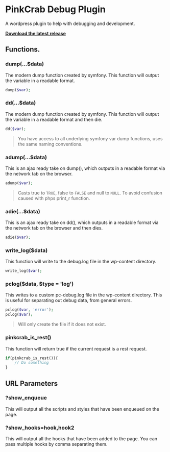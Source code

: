 # PinkCrab Debug Plugin

A wordpress plugin to help with debugging and development.

**[Download the latest release](https://github.com/Pink-Crab/Debug-Plugin/releases/latest/download/debug-plugin.zip)**

## Functions.

### dump(...$data) 

The modern dump function created by symfony. This function will output the variable in a readable format.

```php
dump($var);
```

### dd(...$data)

The modern dump function created by symfony. This function will output the variable in a readable format and then die.

```php
dd($var);
```

> You have access to all underlying symfony var dump functions, uses the same naming conventions.


### adump(...$data)

This is an ajax ready take on dump(), which outputs in a readable format via the network tab on the browser.

```php
adump($var);
```
> Casts true to `TRUE`, false to `FALSE` and null to `NULL`. To avoid confusion caused with phps print_r function.

### adie(...$data)

This is an ajax ready take on dd(), which outputs in a readable format via the network tab on the browser and then dies.

```php
adie($var);
```

### write_log($data)

This function will write to the debug.log file in the wp-content directory.

```php
write_log($var);
```

### pclog($data, $type = 'log')

This writes to a custom pc-debug.log file in the wp-content directory. This is useful for separating out debug data, from general errors.

```php
pclog($var, 'error');
pclog($var);
```
> Will only create the file if it does not exist.

### pinkcrab_is_rest()

This function will return true if the current request is a rest request.

```php
if(pinkcrab_is_rest()){
    // Do something
}
```

## URL Parameters

### ?show_enqueue

This will output all the scripts and styles that have been enqueued on the page.

### ?show_hooks=hook,hook2

This will output all the hooks that have been added to the page. You can pass multiple hooks by comma separating them.